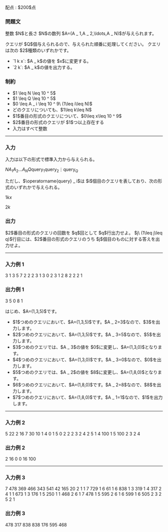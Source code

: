 
<div>

<span>

<span>

<p>
配点 : $200$点
</p>

<div>

<section>

### **問題文**

<p>
整数 $N$と長さ $N$の数列 $A=(A _ 1,A _ 2,\ldots,A _ N)$が与えられます。
</p>

<p>
クエリが $Q$個与えられるので、与えられた順番に処理してください。
クエリは次の $2$種類のいずれかです。
</p>

<ul>

<li>
`1 k x`: $A _ k$の値を $x$に変更する。
</li>

<li>
`2 k`: $A _ k$の値を出力する。
</li>

</ul>

</section>

</div>

<div>

<section>

### **制約**

<ul>

<li>
$1 \leq N \leq 10 ^ 5$
</li>

<li>
$1 \leq Q \leq 10 ^ 5$
</li>

<li>
$0 \leq A _ i \leq 10 ^ 9\ (1\leq i\leq N)$
</li>

<li>
どのクエリについても、$1\leq k\leq N$
</li>

<li>
$1$番目の形式のクエリについて、$0\leq x\leq 10 ^ 9$
</li>

<li>
$2$番目の形式のクエリが $1$つ以上存在する
</li>

<li>
入力はすべて整数
</li>

</ul>

</section>

</div>

---

<div>

<div>

<section>

### **入力**

<p>
入力は以下の形式で標準入力から与えられる。
</p>

<div>

$N$$A _ 1$$A _ 2$$\ldots$$A _ N$$Q$$\operatorname{query} _ 1$$\operatorname{query} _ 2$$\vdots$$\operatorname{query} _ Q$
</div>

<p>
ただし、$\operatorname{query} _ i$は $i$個目のクエリを表しており、次の形式のいずれかで与えられる。
</p>

<div>

$1$$k$$x$
</div>

<div>

$2$$k$
</div>

</section>

</div>

<div>

<section>

### **出力**

<p>
$2$番目の形式のクエリの回数を $q$回として $q$行出力せよ。
$j\ (1\leq j\leq q)$行目には、$2$番目の形式のクエリのうち $j$個目のものに対する答えを出力せよ。
</p>

</section>

</div>

</div>

---

<div>

<section>

### **入力例 1**

<div>

3
1 3 5
7
2 2
2 3
1 3 0
2 3
1 2 8
2 2
2 1

</div>

</section>

</div>

<div>

<section>

### **出力例 1**

<div>

3
5
0
8
1

</div>

<p>
はじめ、$A=(1,3,5)$です。
</p>

<ul>

<li>
$1$つめのクエリにおいて、$A=(1,3,5)$です。$A _ 2=3$なので、$3$を出力します。
</li>

<li>
$2$つめのクエリにおいて、$A=(1,3,5)$です。$A _ 3=5$なので、$5$を出力します。
</li>

<li>
$3$つめのクエリでは、$A _ 3$の値を $0$に変更し、$A=(1,3,0)$となります。
</li>

<li>
$4$つめのクエリにおいて、$A=(1,3,0)$です。$A _ 3=0$なので、$0$を出力します。
</li>

<li>
$5$つめのクエリでは、$A _ 2$の値を $8$に変更し、$A=(1,8,0)$となります。
</li>

<li>
$6$つめのクエリにおいて、$A=(1,8,0)$です。$A _ 2=8$なので、$8$を出力します。
</li>

<li>
$7$つめのクエリにおいて、$A=(1,8,0)$です。$A _ 1=1$なので、$1$を出力します。
</li>

</ul>

</section>

</div>

---

<div>

<section>

### **入力例 2**

<div>

5
22 2 16 7 30
10
1 4 0
1 5 0
2 2
2 3
2 4
2 5
1 4 100
1 5 100
2 3
2 4

</div>

</section>

</div>

<div>

<section>

### **出力例 2**

<div>

2
16
0
0
16
100

</div>

</section>

</div>

---

<div>

<section>

### **入力例 3**

<div>

7
478 369 466 343 541 42 165
20
2 1
1 7 729
1 6 61
1 6 838
1 3 319
1 4 317
2 4
1 1 673
1 3 176
1 5 250
1 1 468
2 6
1 7 478
1 5 595
2 6
1 6 599
1 6 505
2 3
2 5
2 1

</div>

</section>

</div>

<div>

<section>

### **出力例 3**

<div>

478
317
838
838
176
595
468

</div>

</section>

</div>

</span>

</span>

</div>
